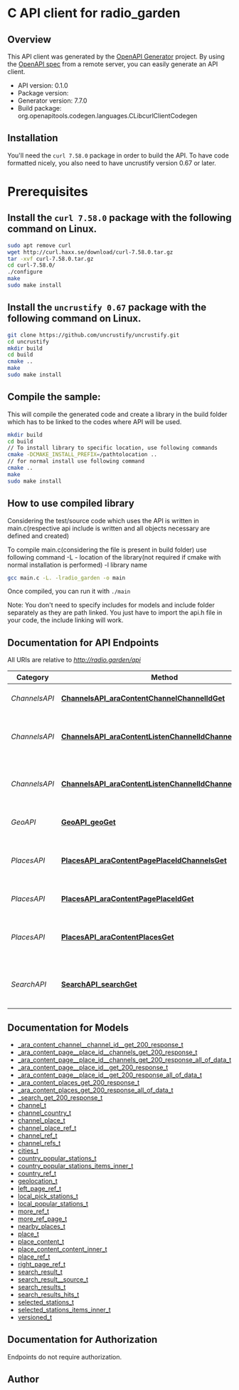 # C API client for radio_garden

## Overview
This API client was generated by the [OpenAPI Generator](https://openapi-generator.tech) project. By using the [OpenAPI spec](https://openapis.org) from a remote server, you can easily generate an API client.

- API version: 0.1.0
- Package version: 
- Generator version: 7.7.0
- Build package: org.openapitools.codegen.languages.CLibcurlClientCodegen

## Installation
You'll need the `curl 7.58.0` package in order to build the API. To have code formatted nicely, you also need to have uncrustify version 0.67 or later.

# Prerequisites

## Install the `curl 7.58.0` package with the following command on Linux.
```bash
sudo apt remove curl
wget http://curl.haxx.se/download/curl-7.58.0.tar.gz
tar -xvf curl-7.58.0.tar.gz
cd curl-7.58.0/
./configure
make
sudo make install
```
## Install the `uncrustify 0.67` package with the following command on Linux.
```bash
git clone https://github.com/uncrustify/uncrustify.git
cd uncrustify
mkdir build
cd build
cmake ..
make
sudo make install
```

## Compile the sample:
This will compile the generated code and create a library in the build folder which has to be linked to the codes where API will be used.
```bash
mkdir build
cd build
// To install library to specific location, use following commands
cmake -DCMAKE_INSTALL_PREFIX=/pathtolocation ..
// for normal install use following command
cmake ..
make
sudo make install
```
## How to use compiled library
Considering the test/source code which uses the API is written in main.c(respective api include is written and all objects necessary are defined and created)

To compile main.c(considering the file is present in build folder) use following command
-L - location of the library(not required if cmake with normal installation is performed)
-l library name
```bash
gcc main.c -L. -lradio_garden -o main
```
Once compiled, you can run it with ``` ./main ```

Note: You don't need to specify includes for models and include folder separately as they are path linked. You just have to import the api.h file in your code, the include linking will work.

## Documentation for API Endpoints

All URIs are relative to *http://radio.garden/api*

Category | Method | HTTP request | Description
------------ | ------------- | ------------- | -------------
*ChannelsAPI* | [**ChannelsAPI_araContentChannelChannelIdGet**](docs/ChannelsAPI.md#ChannelsAPI_araContentChannelChannelIdGet) | **GET** /ara/content/channel/{channelId} | Get a radio station's details
*ChannelsAPI* | [**ChannelsAPI_araContentListenChannelIdChannelMp3Get**](docs/ChannelsAPI.md#ChannelsAPI_araContentListenChannelIdChannelMp3Get) | **GET** /ara/content/listen/{channelId}/channel.mp3 | Get a radio station's live broadcast stream
*ChannelsAPI* | [**ChannelsAPI_araContentListenChannelIdChannelMp3Head**](docs/ChannelsAPI.md#ChannelsAPI_araContentListenChannelIdChannelMp3Head) | **HEAD** /ara/content/listen/{channelId}/channel.mp3 | Get a radio station's live broadcast stream
*GeoAPI* | [**GeoAPI_geoGet**](docs/GeoAPI.md#GeoAPI_geoGet) | **GET** /geo | Get the client's geolocation
*PlacesAPI* | [**PlacesAPI_araContentPagePlaceIdChannelsGet**](docs/PlacesAPI.md#PlacesAPI_araContentPagePlaceIdChannelsGet) | **GET** /ara/content/page/{placeId}/channels | Get a place's registered radio stations
*PlacesAPI* | [**PlacesAPI_araContentPagePlaceIdGet**](docs/PlacesAPI.md#PlacesAPI_araContentPagePlaceIdGet) | **GET** /ara/content/page/{placeId} | Get a place's details
*PlacesAPI* | [**PlacesAPI_araContentPlacesGet**](docs/PlacesAPI.md#PlacesAPI_araContentPlacesGet) | **GET** /ara/content/places | Get places with registered radio stations
*SearchAPI* | [**SearchAPI_searchGet**](docs/SearchAPI.md#SearchAPI_searchGet) | **GET** /search | Search for countries, places, and radio stations


## Documentation for Models

 - [_ara_content_channel__channel_id__get_200_response_t](docs/_ara_content_channel__channel_id__get_200_response.md)
 - [_ara_content_page__place_id__channels_get_200_response_t](docs/_ara_content_page__place_id__channels_get_200_response.md)
 - [_ara_content_page__place_id__channels_get_200_response_all_of_data_t](docs/_ara_content_page__place_id__channels_get_200_response_all_of_data.md)
 - [_ara_content_page__place_id__get_200_response_t](docs/_ara_content_page__place_id__get_200_response.md)
 - [_ara_content_page__place_id__get_200_response_all_of_data_t](docs/_ara_content_page__place_id__get_200_response_all_of_data.md)
 - [_ara_content_places_get_200_response_t](docs/_ara_content_places_get_200_response.md)
 - [_ara_content_places_get_200_response_all_of_data_t](docs/_ara_content_places_get_200_response_all_of_data.md)
 - [_search_get_200_response_t](docs/_search_get_200_response.md)
 - [channel_t](docs/channel.md)
 - [channel_country_t](docs/channel_country.md)
 - [channel_place_t](docs/channel_place.md)
 - [channel_place_ref_t](docs/channel_place_ref.md)
 - [channel_ref_t](docs/channel_ref.md)
 - [channel_refs_t](docs/channel_refs.md)
 - [cities_t](docs/cities.md)
 - [country_popular_stations_t](docs/country_popular_stations.md)
 - [country_popular_stations_items_inner_t](docs/country_popular_stations_items_inner.md)
 - [country_ref_t](docs/country_ref.md)
 - [geolocation_t](docs/geolocation.md)
 - [left_page_ref_t](docs/left_page_ref.md)
 - [local_pick_stations_t](docs/local_pick_stations.md)
 - [local_popular_stations_t](docs/local_popular_stations.md)
 - [more_ref_t](docs/more_ref.md)
 - [more_ref_page_t](docs/more_ref_page.md)
 - [nearby_places_t](docs/nearby_places.md)
 - [place_t](docs/place.md)
 - [place_content_t](docs/place_content.md)
 - [place_content_content_inner_t](docs/place_content_content_inner.md)
 - [place_ref_t](docs/place_ref.md)
 - [right_page_ref_t](docs/right_page_ref.md)
 - [search_result_t](docs/search_result.md)
 - [search_result__source_t](docs/search_result__source.md)
 - [search_results_t](docs/search_results.md)
 - [search_results_hits_t](docs/search_results_hits.md)
 - [selected_stations_t](docs/selected_stations.md)
 - [selected_stations_items_inner_t](docs/selected_stations_items_inner.md)
 - [versioned_t](docs/versioned.md)


## Documentation for Authorization

Endpoints do not require authorization.


## Author



